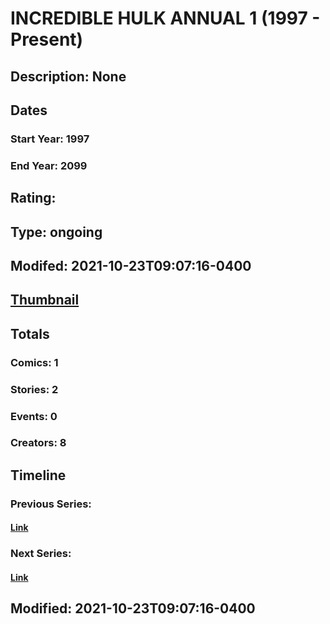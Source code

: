 # INCREDIBLE HULK ANNUAL 1 (1997 - Present)
## Description: None
## Dates
### Start Year: 1997
### End Year: 2099
## Rating: 
## Type: ongoing
## Modifed: 2021-10-23T09:07:16-0400
## [Thumbnail](http://i.annihil.us/u/prod/marvel/i/mg/b/40/image_not_available.jpg)
## Totals
### Comics: 1
### Stories: 2
### Events: 0
### Creators: 8
## Timeline
### Previous Series: 
#### [Link]()
### Next Series: 
#### [Link]()
## Modified: 2021-10-23T09:07:16-0400